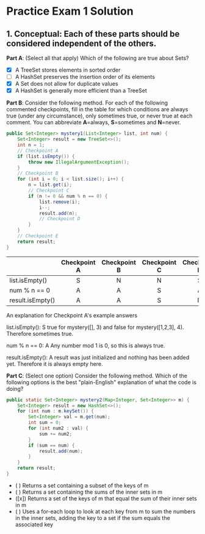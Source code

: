 # Practice Exam 1 Solution


## 1. **Conceptual**: Each of these parts should be considered independent of the others.

**Part A**: (Select all that apply) Which of the following are true about Sets?

- [x] A TreeSet stores elements in sorted order
- [ ] A HashSet preserves the insertion order of its elements
- [x] A Set does not allow for duplicate values
- [x] A HashSet is generally more efficient than a TreeSet

**Part B**: Consider the following method. For each of the following commented checkpoints, fill in the table for which conditions are always true (under any circumstance), only sometimes true, or never true at each comment. You can abbreviate **A**=always, **S**=sometimes and **N**=never.

```java
public Set<Integer> mystery1(List<Integer> list, int num) {
    Set<Integer> result = new TreeSet<>();
    int n = 1;
    // Checkpoint A
    if (list.isEmpty()) {
        throw new IllegalArgumentException();
    }
    // Checkpoint B
    for (int i = 0; i < list.size(); i++) {
        n = list.get(i);
        // Checkpoint C
        if (n != 0 && num % n == 0) {
            list.remove(i);
            i--;
            result.add(n);
            // Checkpoint D
        }
    }
    // Checkpoint E
    return result;
}
```

|                      | Checkpoint A | Checkpoint B | Checkpoint C | Checkpoint D | Checkpoint E |
|----------------------|:------------:|:------------:|:------------:|:------------:|:------------:|
| list.isEmpty()       |      S       |      N       |      N       |      S       |      S       |
| num % n == 0         |      A       |      A       |      S       |      A       |      S       |
| result.isEmpty()     |      A       |      A       |      S       |      N       |      S       |

An explanation for Checkpoint A's example answers

list.isEmpty(): S
true for mystery([], 3) and false for mystery([1,2,3], 4). Therefore sometimes true.

num % n == 0: A
Any number mod 1 is 0, so this is always true.

result.isEmpty(): A
result was just initialized and nothing has been added yet. Therefore it is always empty here.


**Part C**: (Select one option) Consider the following method. Which of the following options is the best "plain-English" explanation of what the code is doing?

```java
public static Set<Integer> mystery2(Map<Integer, Set<Integer>> m) {
    Set<Integer> result = new HashSet<>();
    for (int num : m.keySet()) {
        Set<Integer> val = m.get(num);
        int sum = 0;
        for (int num2 : val) {
            sum += num2;
        }
        if (sum == num) {
            result.add(num);
        }
    }
    return result;
}
```

- ( ) Returns a set containing a subset of the keys of m
- ( ) Returns a set containing the sums of the inner sets in m
- ([x]) Returns a set of the keys of m that equal the sum of their inner sets in m
- ( ) Uses a for-each loop to look at each key from m to sum the numbers in the inner sets, adding the key to a set if the sum equals the associated key

